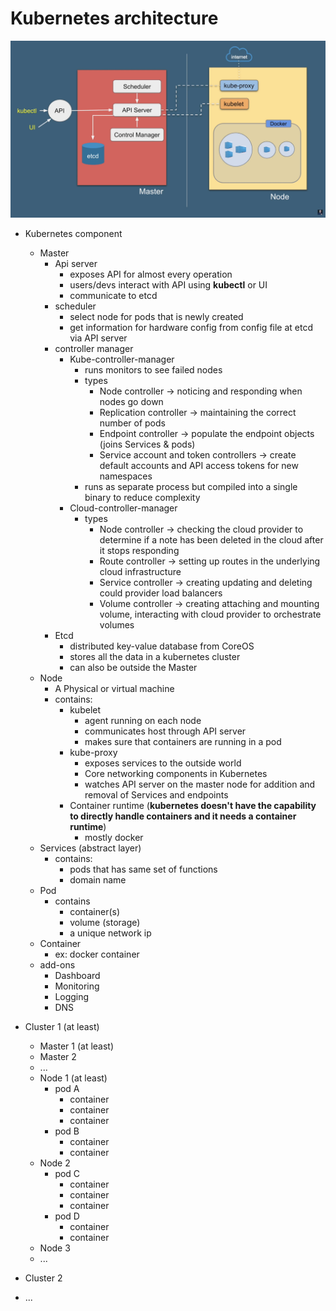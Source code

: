 # Kubernetes architecture

![architecture](./images/architecture.png)

- Kubernetes component
  - Master
    - Api server
      - exposes API for almost every operation
      - users/devs interact with API using **kubectl** or UI
      - communicate to etcd
    - scheduler
      - select node for pods that is newly created
      - get information for hardware config from config file at etcd via API server
    - controller manager
      - Kube-controller-manager
        - runs monitors to see failed nodes
        - types
          - Node controller -> noticing and responding when nodes go down
          - Replication controller -> maintaining the correct number of pods
          - Endpoint controller -> populate the endpoint objects (joins Services & pods)
          - Service account and token controllers -> create default accounts and API access tokens for new namespaces
        - runs as separate process but compiled into a single binary to reduce complexity
      - Cloud-controller-manager
        - types
          - Node controller -> checking the cloud provider to determine if a note has been deleted in the cloud after it stops responding
          - Route controller -> setting up routes in the underlying cloud infrastructure
          - Service controller -> creating updating and deleting could provider load balancers
          - Volume controller -> creating attaching and mounting volume, interacting with cloud provider to orchestrate volumes
    - Etcd
      - distributed key-value database from CoreOS
      - stores all the data in a kubernetes cluster
      - can also be outside the Master
  - Node
    - A Physical or virtual machine
    - contains:
      - kubelet
        - agent running on each node
        - communicates host through API server
        - makes sure that containers are running in a pod
      - kube-proxy
        - exposes services to the outside world
        - Core networking components in Kubernetes
        - watches API server on the master node for addition and removal of Services and endpoints
      - Container runtime (**kubernetes doesn't have the capability to directly handle containers and it needs a container runtime**)
        - mostly docker
  - Services (abstract layer)
    - contains:
      - pods that has same set of functions
      - domain name
  - Pod
    - contains
      - container(s)
      - volume (storage)
      - a unique network ip
  - Container
    - ex: docker container
  - add-ons
    - Dashboard
    - Monitoring
    - Logging
    - DNS


- Cluster 1 (at least)
  - Master 1 (at least)
  - Master 2
  - ...
  - Node 1 (at least)
    - pod A
      - container
      - container
      - container
    - pod B
      - container
      - container
  - Node 2
    - pod C
      - container
      - container
      - container
    - pod D
      - container
      - container
  - Node 3
  - ...
- Cluster 2
- ...
